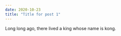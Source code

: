 ```yaml
---
date: 2020-10-23
title: "Title for post 1"
---
```


Long long ago, there lived a king whose name is kong. 

